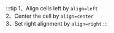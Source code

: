 :::tip
1、Align cells left by `align=left`<br>
2、Center the cell by `align=center`<br>
3、Set right alignment by `align=right`
:::
